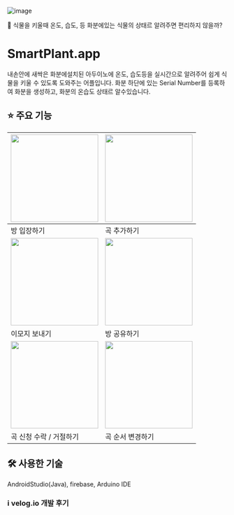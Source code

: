 ![image](https://user-images.githubusercontent.com/94505652/223682224-5abf74eb-74f3-4e15-bf84-e2a9958c6821.PNG)

🤔 식물을 키울때 온도, 습도, 등 화분에있는 식물의 상태르 알려주면 편리하지 않을까?

# SmartPlant.app
내손안에 새싹은 화분에설치된 아두이노에 온도, 습도등을 실시간으로 알려주어 쉽게 식물을 키울 수 있도록 도와주는 어플입니다.
화분 하단에 있는 Serial Number를 등록하여 화분을 생성하고, 화분의 온습도 상태르 알수있습니다.

## ⭐️ 주요 기능
| <img width="200px" src="https://user-images.githubusercontent.com/61593290/190440234-ad2622a3-fb19-4fc0-8d72-032cbd03fcb1.gif"> |<img width="200px" src="https://user-images.githubusercontent.com/61593290/190435528-16559e99-dca2-4dc9-9a5a-9e569b40cb64.gif"> |
| --- | --- |
| 방 입장하기 | 곡 추가하기 |
|  <img width="200px" src="https://user-images.githubusercontent.com/61593290/190435554-b8a5f52a-fb15-4e64-8144-55f7b25a2e86.gif">  | <img width="200px" src="https://user-images.githubusercontent.com/61593290/190435571-78226e2a-1142-49c1-b4ea-dc14f40960e3.gif"> |
| 이모지 보내기 | 방 공유하기 |
| <img width="200px" src="https://user-images.githubusercontent.com/61593290/190435578-8a444249-5cf9-4a1a-a9ad-970637072e3f.gif"> | <img width="200px" src="https://user-images.githubusercontent.com/61593290/190435588-bb820b60-a74d-450d-be92-02748928f6a8.gif"> |
| 곡 신청 수락 / 거절하기 | 곡 순서 변경하기 |


## 🛠 사용한 기술

 AndroidStudio(Java), firebase, Arduino IDE

### ℹ️ velog.io 개발 후기
